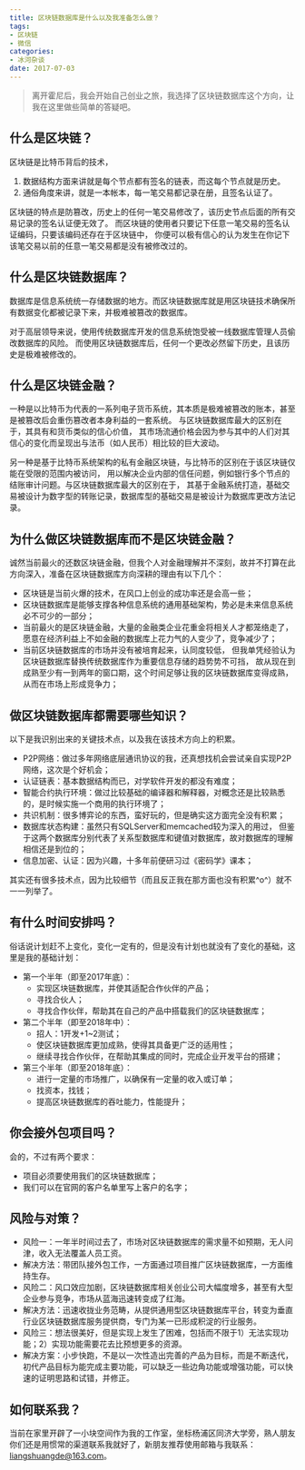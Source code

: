 ```yaml
---
title: 区块链数据库是什么以及我准备怎么做？
tags:
- 区块链
- 微信
categories:
- 冰河杂谈
date: 2017-07-03
---
```


> 离开霍尼后，我会开始自己创业之旅，我选择了区块链数据库这个方向，让我在这里做些简单的答疑吧。
 
## 什么是区块链？

区块链是比特币背后的技术，
1. 数据结构方面来讲就是每个节点都有签名的链表，而这每个节点就是历史。
2. 通俗角度来讲，就是一本帐本，每一笔交易都记录在册，且签名认证了。

区块链的特点是防篡改，历史上的任何一笔交易修改了，该历史节点后面的所有交易记录的签名认证便无效了。
而区块链的使用者只要记下任意一笔交易的签名认证编码，只要该编码还存在于区块链中，
你便可以极有信心的认为发生在你记下该笔交易以前的任意一笔交易都是没有被修改过的。
 
## 什么是区块链数据库？

数据库是信息系统统一存储数据的地方。而区块链数据库就是用区块链技术确保所有数据变化都被记录下来，并极难被篡改的数据库。

对于高层领导来说，使用传统数据库开发的信息系统饱受被一线数据库管理人员偷改数据库的风险。
而使用区块链数据库后，任何一个更改必然留下历史，且该历史是极难被修改的。
 
## 什么是区块链金融？

一种是以比特币为代表的一系列电子货币系统，其本质是极难被篡改的账本，甚至是被篡改后会重伤篡改者本身利益的一套系统。
与区块链数据库最大的区别在于，其具有和货币类似的信心价值，
其市场流通价格会因为参与其中的人们对其信心的变化而呈现出与法币（如人民币）相比较的巨大波动。

另一种是基于比特币系统架构的私有金融区块链，与比特币的区别在于该区块链仅能在受限的范围内被访问，
用以解决企业内部的信任问题，例如银行多个节点的结账审计问题。与区块链数据库最大的区别在于，
其基于金融系统打造，基础交易被设计为数字型的转账记录，数据库型的基础交易是被设计为数据库更改方法记录。
 
## 为什么做区块链数据库而不是区块链金融？

诚然当前最火的还数区块链金融，但我个人对金融理解并不深刻，故并不打算在此方向深入，准备在区块链数据库方向深耕的理由有以下几个：

* 区块链是当前火爆的技术，在风口上创业的成功率还是会高一些；
* 区块链数据库是能够支撑各种信息系统的通用基础架构，势必是未来信息系统必不可少的一部分；
* 当前最火的是区块链金融，大量的金融类企业花重金将相关人才都笼络走了，
  愿意在经济利益上不如金融的数据库上花力气的人变少了，竞争减少了；
* 当前区块链数据库的市场并没有被培育起来，认同度较低，
  但我单凭经验认为区块链数据库替换传统数据库作为重要信息存储的趋势势不可挡，
  故从现在到成熟至少有一到两年的窗口期，这个时间足够让我的区块链数据库变得成熟，从而在市场上形成竞争力；
 
## 做区块链数据库都需要哪些知识？

以下是我识别出来的关键技术点，以及我在该技术方向上的积累。

* P2P网络：做过多年网络底层通讯协议的我，还真想找机会尝试亲自实现P2P网络，这次是个好机会；
* 认证链表：基本数据结构而已，对学软件开发的都没有难度；
* 智能合约执行环境：做过比较基础的编译器和解释器，对概念还是比较熟悉的，是时候实施一个商用的执行环境了；
* 共识机制：很多博弈论的东西，蛮好玩的，但是确实这方面完全没有积累；
* 数据库状态构建：虽然只有SQLServer和memcached较为深入的用过，
  但鉴于这两个数据库分别代表了关系型数据库和键值对数据库，故对数据库的理解相信还是到位的；
* 信息加密、认证：因为兴趣，十多年前便研习过《密码学》课本；
 
其实还有很多技术点，因为比较细节（而且反正我在那方面也没有积累^o^）就不一一列举了。
 
## 有什么时间安排吗？

俗话说计划赶不上变化，变化一定有的，但是没有计划也就没有了变化的基础，这里是我的基础计划：

* 第一个半年（即至2017年底）：
  * 实现区块链数据库，并使其适配合作伙伴的产品；
  * 寻找合伙人；
  * 寻找合作伙伴，帮助其在自己的产品中搭载我们的区块链数据库；
* 第二个半年（即至2018年中）：
  * 招人：1开发+1~2测试；
  * 使区块链数据库更加成熟，使得其具备更广泛的适用性；
  * 继续寻找合作伙伴，在帮助其集成的同时，完成企业开发平台的搭建；
* 第三个半年（即至2018年底）：
  * 进行一定量的市场推广，以确保有一定量的收入或订单；
  * 找资本，找钱；
  * 提高区块链数据库的吞吐能力，性能提升；
 
## 你会接外包项目吗？

会的，不过有两个要求：

* 项目必须要使用我们的区块链数据库；
* 我们可以在官网的客户名单里写上客户的名字；
 
## 风险与对策？

* 风险一：一年半时间过去了，市场对区块链数据库的需求量不如预期，无人问津，收入无法覆盖人员工资。
* 解决方法：带团队接外包工作，一方面通过项目推广区块链数据库，一方面维持生存。
* 风险二：风口效应加剧，区块链数据库相关创业公司大幅度增多，甚至有大型企业参与竞争，市场从蓝海迅速转变成了红海。
* 解决方法：迅速收拢业务范畴，从提供通用型区块链数据库平台，转变为垂直行业区块链数据库服务提供商，专门为某一已形成积淀的行业服务。
* 风险三：想法很美好，但是实现上发生了困难，包括而不限于1）无法实现功能；2）实现功能需要花去比预想更多的资源。
* 解决方案：小步快跑，不是以一次性造出完善的产品为目标，而是不断迭代，初代产品目标为能完成主要功能，可以缺乏一些边角功能或增强功能，可以快速的证明思路和试错，并修正。

## 如何联系我？
当前在家里开辟了一小块空间作为我的工作室，坐标杨浦区同济大学旁，熟人朋友你们还是用惯常的渠道联系我就好了，新朋友推荐使用邮箱与我联系：liangshuangde@163.com。
